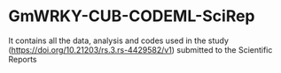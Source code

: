 # GmWRKY-CUB-CODEML-SciRep
It contains all the data, analysis and codes used in the study (https://doi.org/10.21203/rs.3.rs-4429582/v1) submitted to the Scientific Reports
